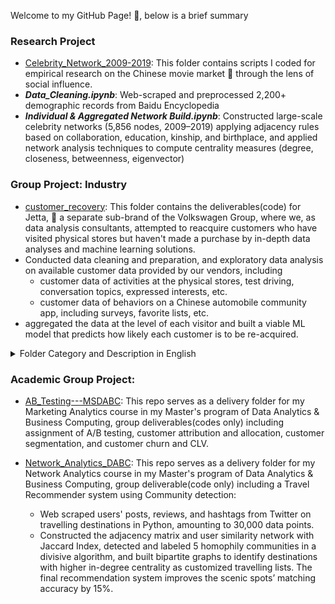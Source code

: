 Welcome to my GitHub Page! :wave:, below is a brief summary

### Research Project
- [Celebrity_Network_2009-2019](https://github.com/xz2623/Celebrity_Network_2009-2019): This folder contains scripts I coded for empirical research on the Chinese movie market :movie_camera: through the lens of social influence.
- ***Data_Cleaning.ipynb***: Web-scraped and preprocessed 2,200+ demographic records from Baidu Encyclopedia
- ***Individual & Aggregated Network Build.ipynb***: Constructed large-scale celebrity networks (5,856 nodes, 2009–2019) applying adjacency rules based on collaboration, education, kinship, and birthplace, and applied network analysis techniques to compute centrality measures (degree, closeness, betweenness, eigenvector)

### Group Project: Industry
- [customer_recovery](https://github.com/xz2623/customer_recovery): This folder contains the deliverables(code) for Jetta, :car: a separate sub-brand of the Volkswagen Group, where we, as data analysis consultants, attempted to reacquire customers who have visited physical stores but haven't made a purchase by in-depth data analyses and machine learning solutions.
- Conducted data cleaning and preparation, and exploratory data analysis on available customer data provided by our vendors, including
	- customer data of activities at the physical stores, test driving, conversation topics, expressed interests, etc.
 	- customer data of behaviors on a Chinese automobile community app, including surveys, favorite lists, etc. 
- aggregated the data at the level of each visitor and built a viable ML model that predicts how likely each customer is to be re-acquired.
<details>
  <summary>Folder Category and Description in English</summary>

***Main folder***: [机会战败模型] / [ A ML project that mitigates potential customers loss]
  
1. sub-folder [1. 合并表格及数据预处理] / [ 1. Data Merging and Data Preprocessing]: conducted 

2. sub-folder [2. 构建客流表与机会表款表字段] / [ 2. Built a wide table with customer activities and intentions]

3. sub-folder [3. 构建试乘试驾变量及试乘试驾表宽表] / [ 3. Built a wide table with customer test driving activities]

4. sub-folder [4. 构建全新变量及宽表] / [ 3. Built a data mart with all available data at the aggregated level of each visitor]

5. sub-folder [5. Time-decay algorithms]
</details>



### Academic Group Project: 
- [AB_Testing---MSDABC](https://github.com/xz2623/AB_Testing---MSDABC): This repo serves as a delivery folder for my Marketing Analytics course in my Master's program of Data Analytics & Business Computing, group deliverables(codes only) including assignment of A/B testing, customer attribution and allocation, customer segmentation, and customer churn and CLV.

- [Network_Analytics_DABC](https://github.com/xz2623/Network_Analytics_DABC): This repo serves as a delivery folder for my Network Analytics course in my Master's program of Data Analytics & Business Computing, group deliverable(code only) including a Travel Recommender system using Community detection:
	- Web scraped users' posts, reviews, and hashtags from Twitter on travelling destinations in Python, amounting to 30,000 data points.
 	- Constructed the adjacency matrix and user similarity network with Jaccard Index, detected and labeled 5 homophily communities in a divisive algorithm, and built bipartite graphs to identify destinations with higher in-degree centrality as customized travelling lists. The final recommendation system improves the scenic spots’ matching accuracy by 15%.
